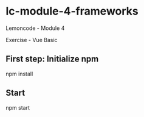 # lc-module-4-frameworks

Lemoncode - Module 4

Exercise - Vue Basic

## First step: Initialize npm
npm install

## Start
npm start